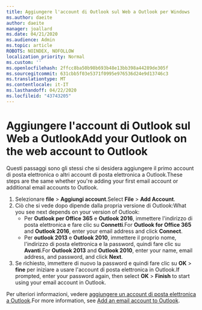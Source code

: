 ```yaml
---
title: Aggiungere l'account di Outlook sul Web a Outlook per Windows
ms.author: daeite
author: daeite
manager: joallard
ms.date: 04/21/2020
ms.audience: Admin
ms.topic: article
ROBOTS: NOINDEX, NOFOLLOW
localization_priority: Normal
ms.custom: ''
ms.openlocfilehash: 2ffcc8ba50b98b693b48e13bb398a44289de305f
ms.sourcegitcommit: 631cbb5f03e5371f0995e976536d24e9d13746c3
ms.translationtype: MT
ms.contentlocale: it-IT
ms.lasthandoff: 04/22/2020
ms.locfileid: "43743205"
---
```

# <a name="add-your-outlook-on-the-web-account-to-outlook"></a><span data-ttu-id="40191-102">Aggiungere l'account di Outlook sul Web a Outlook</span><span class="sxs-lookup"><span data-stu-id="40191-102">Add your Outlook on the web account to Outlook</span></span>

<span data-ttu-id="40191-103">Questi passaggi sono gli stessi che si desidera aggiungere il primo account di posta elettronica o altri account di posta elettronica a Outlook.</span><span class="sxs-lookup"><span data-stu-id="40191-103">These steps are the same whether you're adding your first email account or additional email accounts to Outlook.</span></span>

1. <span data-ttu-id="40191-104">Selezionare **file** > **Aggiungi account**.</span><span class="sxs-lookup"><span data-stu-id="40191-104">Select **File** > **Add Account**.</span></span>
1. <span data-ttu-id="40191-105">Ciò che si vede dopo dipende dalla propria versione di Outlook:</span><span class="sxs-lookup"><span data-stu-id="40191-105">What you see next depends on your version of Outlook:</span></span>
    - <span data-ttu-id="40191-106">Per **Outlook per Office 365** e **Outlook 2016**, immettere l'indirizzo di posta elettronica e fare clic su **Connetti**.</span><span class="sxs-lookup"><span data-stu-id="40191-106">For **Outlook for Office 365** and **Outlook 2016**, enter your email address and click **Connect**.</span></span>
    - <span data-ttu-id="40191-107">Per **outlook 2013** e **Outlook 2010**, immettere il proprio nome, l'indirizzo di posta elettronica e la password, quindi fare clic su **Avanti**.</span><span class="sxs-lookup"><span data-stu-id="40191-107">For **Outlook 2013** and **Outlook 2010**, enter your name, email address, and password, and click **Next**.</span></span>
1. <span data-ttu-id="40191-108">Se richiesto, immettere di nuovo la password e quindi fare clic su **OK** > **fine** per iniziare a usare l'account di posta elettronica in Outlook.</span><span class="sxs-lookup"><span data-stu-id="40191-108">If prompted, enter your password again, then select **OK** > **Finish** to start using your email account in Outlook.</span></span>

<span data-ttu-id="40191-109">Per ulteriori informazioni, vedere [aggiungere un account di posta elettronica a Outlook](https://support.office.com/article/6e27792a-9267-4aa4-8bb6-c84ef146101b).</span><span class="sxs-lookup"><span data-stu-id="40191-109">For more information, see [Add an email account to Outlook](https://support.office.com/article/6e27792a-9267-4aa4-8bb6-c84ef146101b).</span></span>